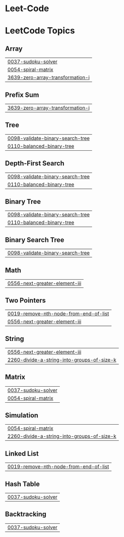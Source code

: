 # Leet-Code
<!---LeetCode Topics Start-->
# LeetCode Topics
## Array
|  |
| ------- |
| [0037-sudoku-solver](https://github.com/SaiHarsha9992/Leet-Code/tree/master/0037-sudoku-solver) |
| [0054-spiral-matrix](https://github.com/SaiHarsha9992/Leet-Code/tree/master/0054-spiral-matrix) |
| [3639-zero-array-transformation-i](https://github.com/SaiHarsha9992/Leet-Code/tree/master/3639-zero-array-transformation-i) |
## Prefix Sum
|  |
| ------- |
| [3639-zero-array-transformation-i](https://github.com/SaiHarsha9992/Leet-Code/tree/master/3639-zero-array-transformation-i) |
## Tree
|  |
| ------- |
| [0098-validate-binary-search-tree](https://github.com/SaiHarsha9992/Leet-Code/tree/master/0098-validate-binary-search-tree) |
| [0110-balanced-binary-tree](https://github.com/SaiHarsha9992/Leet-Code/tree/master/0110-balanced-binary-tree) |
## Depth-First Search
|  |
| ------- |
| [0098-validate-binary-search-tree](https://github.com/SaiHarsha9992/Leet-Code/tree/master/0098-validate-binary-search-tree) |
| [0110-balanced-binary-tree](https://github.com/SaiHarsha9992/Leet-Code/tree/master/0110-balanced-binary-tree) |
## Binary Tree
|  |
| ------- |
| [0098-validate-binary-search-tree](https://github.com/SaiHarsha9992/Leet-Code/tree/master/0098-validate-binary-search-tree) |
| [0110-balanced-binary-tree](https://github.com/SaiHarsha9992/Leet-Code/tree/master/0110-balanced-binary-tree) |
## Binary Search Tree
|  |
| ------- |
| [0098-validate-binary-search-tree](https://github.com/SaiHarsha9992/Leet-Code/tree/master/0098-validate-binary-search-tree) |
## Math
|  |
| ------- |
| [0556-next-greater-element-iii](https://github.com/SaiHarsha9992/Leet-Code/tree/master/0556-next-greater-element-iii) |
## Two Pointers
|  |
| ------- |
| [0019-remove-nth-node-from-end-of-list](https://github.com/SaiHarsha9992/Leet-Code/tree/master/0019-remove-nth-node-from-end-of-list) |
| [0556-next-greater-element-iii](https://github.com/SaiHarsha9992/Leet-Code/tree/master/0556-next-greater-element-iii) |
## String
|  |
| ------- |
| [0556-next-greater-element-iii](https://github.com/SaiHarsha9992/Leet-Code/tree/master/0556-next-greater-element-iii) |
| [2260-divide-a-string-into-groups-of-size-k](https://github.com/SaiHarsha9992/Leet-Code/tree/master/2260-divide-a-string-into-groups-of-size-k) |
## Matrix
|  |
| ------- |
| [0037-sudoku-solver](https://github.com/SaiHarsha9992/Leet-Code/tree/master/0037-sudoku-solver) |
| [0054-spiral-matrix](https://github.com/SaiHarsha9992/Leet-Code/tree/master/0054-spiral-matrix) |
## Simulation
|  |
| ------- |
| [0054-spiral-matrix](https://github.com/SaiHarsha9992/Leet-Code/tree/master/0054-spiral-matrix) |
| [2260-divide-a-string-into-groups-of-size-k](https://github.com/SaiHarsha9992/Leet-Code/tree/master/2260-divide-a-string-into-groups-of-size-k) |
## Linked List
|  |
| ------- |
| [0019-remove-nth-node-from-end-of-list](https://github.com/SaiHarsha9992/Leet-Code/tree/master/0019-remove-nth-node-from-end-of-list) |
## Hash Table
|  |
| ------- |
| [0037-sudoku-solver](https://github.com/SaiHarsha9992/Leet-Code/tree/master/0037-sudoku-solver) |
## Backtracking
|  |
| ------- |
| [0037-sudoku-solver](https://github.com/SaiHarsha9992/Leet-Code/tree/master/0037-sudoku-solver) |
<!---LeetCode Topics End-->